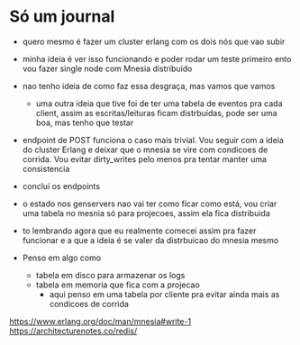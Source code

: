 # Só um journal

- quero mesmo é fazer um cluster erlang com os dois nós que vao subir
- minha ideia é ver isso funcionando e poder rodar um teste primeiro ento vou fazer single node com Mnesia distribuído
- nao tenho ideia de como faz essa desgraça, mas vamos que vamos
    - uma outra ideia que tive foi de ter uma tabela de eventos pra cada client, assim as escritas/leituras ficam
        distrbuídas, pode ser uma boa, mas tenho que testar

- endpoint de POST funciona o caso mais trivial. Vou seguir com a ideia do cluster Erlang e deixar que o mnesia se vire
    com condicoes de corrida. Vou evitar dirty_writes pelo menos pra tentar manter uma consistencia


- concluí os endpoints
- o estado nos genservers nao vai ter como ficar como está, vou criar uma tabela no mesnia só para projecoes, assim ela
    fica distribuida
- to lembrando agora que eu realmente comecei assim pra fazer funcionar e a que a ideia é se valer da distrbuicao do
    mnesia mesmo
- Penso em algo como
    - tabela em disco para armazenar os logs 
    - tabela em memoria que fica com a projecao
        - aqui penso em uma tabela por cliente pra evitar ainda mais as condicoes de corrida

https://www.erlang.org/doc/man/mnesia#write-1
https://architecturenotes.co/redis/

